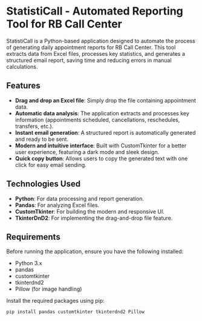 # StatistiCall - Automated Reporting Tool for RB Call Center

StatistiCall is a Python-based application designed to automate the process of generating daily appointment reports for RB Call Center. This tool extracts data from Excel files, processes key statistics, and generates a structured email report, saving time and reducing errors in manual calculations.

## Features

- **Drag and drop an Excel file**: Simply drop the file containing appointment data.
- **Automatic data analysis**: The application extracts and processes key information (appointments scheduled, cancellations, reschedules, transfers, etc.).
- **Instant email generation**: A structured report is automatically generated and ready to be sent.
- **Modern and intuitive interface**: Built with CustomTkinter for a better user experience, featuring a dark mode and sleek design.
- **Quick copy button**: Allows users to copy the generated text with one click for easy email sending.

## Technologies Used

- **Python**: For data processing and report generation.
- **Pandas**: For analyzing Excel files.
- **CustomTkinter**: For building the modern and responsive UI.
- **TkinterDnD2**: For implementing the drag-and-drop file feature.

## Requirements

Before running the application, ensure you have the following installed:

- Python 3.x
- pandas
- customtkinter
- tkinterdnd2
- Pillow (for image handling)

Install the required packages using pip:

```bash
pip install pandas customtkinter tkinterdnd2 Pillow
